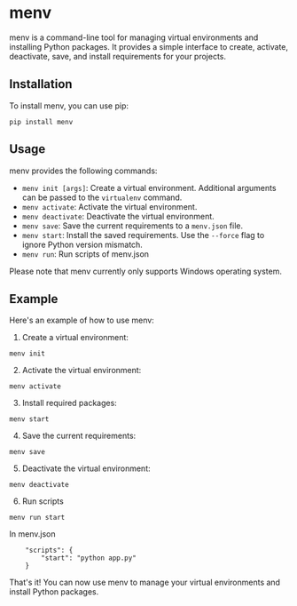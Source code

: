 # menv

menv is a command-line tool for managing virtual environments and installing Python packages. It provides a simple interface to create, activate, deactivate, save, and install requirements for your projects.

## Installation

To install menv, you can use pip:

```
pip install menv
```

## Usage

menv provides the following commands:

- `menv init [args]`: Create a virtual environment. Additional arguments can be passed to the `virtualenv` command.
- `menv activate`: Activate the virtual environment.
- `menv deactivate`: Deactivate the virtual environment.
- `menv save`: Save the current requirements to a `menv.json` file.
- `menv start`: Install the saved requirements. Use the `--force` flag to ignore Python version mismatch.
- `menv run`: Run scripts of menv.json


Please note that menv currently only supports Windows operating system.

## Example

Here's an example of how to use menv:

1. Create a virtual environment:

```
menv init
```

2. Activate the virtual environment:

```
menv activate
```

3. Install required packages:

```
menv start
```

4. Save the current requirements:

```
menv save
```

5. Deactivate the virtual environment:

```
menv deactivate
```

6. Run scripts
```
menv run start
```
In menv.json
```
    "scripts": {
        "start": "python app.py"
    }
```

That's it! You can now use menv to manage your virtual environments and install Python packages.
